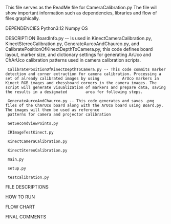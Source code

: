 This file serves as the ReadMe file for CameraCalibration.py
The file will show important information such as dependencies, libraries and flow of files graphically.

DEPENDENCIES
     Python3.12
     Numpy
     OS

DESCRIPTION
     BoardInfo.py -- Is used in KinectCameraCalibration.py, KinectStereoCalibration.py, GenerateAurcoAndChaurco.py, and CalibratePositionOfKinectDepthToCamera.py, this code defines board 
     layout, marker size, and dictionary settings for generating ArUco and ChArUco calibration patterns used in camera calibration scripts.
     
     CalibratePositionOfKinectDepthToCamera.py -- This code commits marker detection and corner extraction for camera calibration. Processing a set of already calibrated images by using          ArUco markers in Kinect RGB images and chessboard corners in the camera images. The script will generate visualization of markers and prepare data, saving the results in a designated        area for following steps.
     
     GenerateAurcoAndChaurco.py -- This code generates and saves .png files of the ChArUco board along with the ArUco board using Board.py. The images will then be used as reference 
     patterns for camera and projector calibration
     
     GetSecondViewPoints.py
     
     IRImageTestKinect.py
     
     KinectCameraCalibration.py
     
     KinectStereoCalibration.py
     
     main.py
     
     setup.py
     
     testcalibration.py

FILE DESCRIPTIONS


HOW TO RUN


FLOW CHART


FINAL COMMENTS
